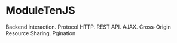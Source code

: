 # ModuleTenJS
Backend interaction. Protocol HTTP. REST API. AJAX. Cross-Origin Resource Sharing. Pgination
